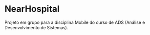 # NearHospital
Projeto em grupo para a disciplina Mobile do curso de ADS (Análise e Desenvolvimento de Sistemas).

